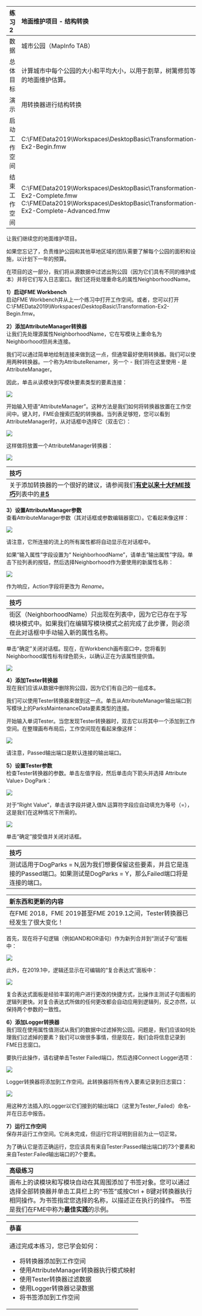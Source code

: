 |  练习2 |  地面维护项目 - 结构转换 |
| :--- | :--- |
| 数据 | 城市公园（MapInfo TAB） |
| 总体目标 | 计算城市中每个公园的大小和平均大小，以用于割草，树篱修剪等的地面维护估算。 |
| 演示 | 用转换器进行结构转换 |
| 启动工作空间 | C:\FMEData2019\Workspaces\DesktopBasic\Transformation-Ex2-Begin.fmw |
| 结束工作空间 | C:\FMEData2019\Workspaces\DesktopBasic\Transformation-Ex2-Complete.fmw C:\FMEData2019\Workspaces\DesktopBasic\Transformation-Ex2-Complete-Advanced.fmw |

让我们继续您的地面维护项目。

如果您忘记了，负责维护公园和其他草地区域的团队需要了解每个公园的面积和设施，以计划下一年的预算。

在项目的这一部分，我们将从源数据中过滤出狗公园（因为它们具有不同的维护成本）并将它们写入日志窗口。我们还将处理重命名的属性NeighborhoodName。

  
**1）启动FME Workbench**  
启动FME Workbench并从上一个练习中打开工作空间。或者，您可以打开C:\FMEData2019\Workspaces\DesktopBasic\Transformation-Ex2-Begin.fmw。

  
**2）添加AttributeManager转换器**  
让我们先处理源属性NeighborhoodName，它在写模块上重命名为Neighborhood但尚未连接。

我们可以通过简单地绘制连接来做到这一点，但通常最好使用转换器。我们可以使用两种转换器。一个称为AttributeRenamer，另一个 - 我们将在这里使用 - 是AttributeManager。

因此，单击从读模块到写模块要素类型的要素连接：

![](./Images/Img2.209.Ex2.SelectedFeatureConnection.png)

开始输入短语“AttributeManager”。这种方法是我们如何将转换器放置在工作空间中。键入时，FME会搜索匹配的转换器。当列表足够短，您可以看到AttributeManager时，从对话框中选择它（双击它）：

![](./Images/Img2.210.Ex2.QuickAddAttrManager.png)

这样做将放置一个AttributeManager转换器：

![](./Images/Img2.211.Ex2.AttrManagerOnCanvas.png)

|  技巧 |
| :--- |
|  关于添加转换器的一个很好的建议，请参阅我们[**有史以来十大FME技巧**](http://blog.safe.com/2014/10/fmeevangelist128/)列表中的[**＃5**](http://blog.safe.com/2014/10/fmeevangelist128/) |

  
**3）设置AttributeManager参数**  
查看AttributeManager参数（其对话框或参数编辑器窗口）。它看起来像这样：

![](./Images/Img2.212.Ex2.AttrManagerParameters.png)

请注意，它所连接的流上的所有属性都将自动显示在对话框中。

如果“输入属性”字段设置为“ NeighborhoodName”，请单击“输出属性”字段。单击下拉列表的按钮，然后选择Neighborhood作为要使用的新属性名称：

![](./Images/Img2.213.Ex2.AttrManagerEditingAttr.png)

作为响应，Action字段将更改为 _Rename_。

|  技巧 |
| :--- |
|  街区（NeighborhoodName）只出现在列表中，因为它已存在于写模块模式中。如果我们在编辑写模块模式之前完成了此步骤，则必须在此对话框中手动输入新的属性名称。 |

单击“确定”关闭对话框。现在，在Workbench画布窗口中，您将看到Neighborhood属性标有绿色箭头，以确认正在为该属性提供值。

![](./Images/Img2.214.Ex2.AttrManagerAfterEditing.png)

  
**4）添加Tester转换器**  
现在我们应该从数据中删除狗公园，因为它们有自己的一组成本。

我们可以使用Tester转换器来做到这一点。单击从AttributeManager输出端口到写模块上的ParksMaintenanceData要素类型的连接。

开始输入单词Tester。当您发现Tester转换器时，双击它以将其中一个添加到工作空间。在整理画布布局后，工作空间现在看起来像这样：

![](./Images/Img2.215.Ex2.TesterOnCanvas.png)

请注意，Passed输出端口是默认连接的输出端口。

  
**5）设置Tester参数**  
检查Tester转换器的参数。单击左值字段，然后单击向下箭头并选择 Attribute Value&gt; DogPark：

![](./Images/Img2.216.Ex2.TesterAttrSelection.png)

对于“Right Value”，单击该字段并键入值N.运算符字段应自动填充为等号（=），这是我们在这种情况下所需的。

![](./Images/Img2.217.Ex2.TesterTestClause.png)

单击“确定”接受值并关闭对话框。

|  技巧 |
| :--- |
|  测试适用于DogParks = N,因为我们想要保留这些要素，并且它是连接的Passed端口。如果测试是DogParks = Y，那么Failed端口将是连接的端口。 |

|  新东西和更新的内容 |
| :--- |
|  在FME 2018，FME 2019甚至FME 2019.1之间，Tester转换器已经发生了很大变化！  |


首先，现在将子句逻辑（例如AND和OR语句）作为新列合并到“测试子句”面板中： 

![](./Images/Img2.218.Ex2.NewTester.png)


此外，在2019.1中，逻辑还显示在可编辑的“复合表达式”面板中：

![](./Images/Img2.218b.Ex2.NewTester2.png)


复合表达式面板是经验丰富的用户进行更改的快捷方式，比操作主测试子句面板的逻辑列更快。对复合表达式所做的任何更改都会自动应用到逻辑列，反之亦然，以保持两个参数的一致性。


  
**6）添加Logger转换器**  
我们现在使用属性值测试从我们的数据中过滤掉狗公园。问题是，我们应该如何处理我们过滤掉的要素？我们可以做很多事情，但是现在，我们会将信息记录到FME日志窗口。

要执行此操作，请右键单击Tester Failed端口，然后选择Connect Logger选项：

![](./Images/Img2.219.Ex2.TesterConnectLogger.png)

Logger转换器将添加到工作空间。此转换器将所有传入要素记录到日志窗口：

![](./Images/Img2.220.Ex2.WorkspaceWithLogger.png)

用这种方法插入的Logger以它们接到的输出端口（这里为Tester_Failed）命名-并在日志中报告。

  
**7）运行工作空间**  
保存并运行工作空间。它尚未完成，但运行它将证明到目前为止一切正常。

为了确认它是否正确运行，您应该具有来自Tester:Passed输出端口的73个要素和来自Tester:Failed输出端口的7个要素。

|  高级练习 |
| :--- |
|  画布上的读模块和写模块自动在其周围添加了书签对象。您可以通过选择全部转换器并单击工具栏上的“书签”或按Ctrl + B键对转换器执行相同操作。为书签指定您选择的名称，以描述正在执行的操作。  书签是我们在FME中称为**最佳实践**的示例。 |

<table>
  <thead>
    <tr>
      <th style="text-align:left">恭喜</th>
    </tr>
  </thead>
  <tbody>
    <tr>
      <td style="text-align:left">
        <p>通过完成本练习，您已学会如何：
          <br />
        </p>
        <ul>
          <li>将转换器添加到工作空间</li>
          <li>使用AttributeManager转换器执行模式映射</li>
          <li>使用Tester转换器过滤数据</li>
          <li>使用Logger转换器记录数据</li>
          <li>将书签添加到工作空间</li>
        </ul>
      </td>
    </tr>
  </tbody>
</table>
